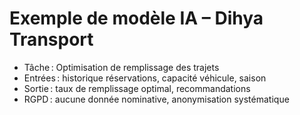 # Exemple de modèle IA – Dihya Transport

- Tâche : Optimisation de remplissage des trajets
- Entrées : historique réservations, capacité véhicule, saison
- Sortie : taux de remplissage optimal, recommandations
- RGPD : aucune donnée nominative, anonymisation systématique
